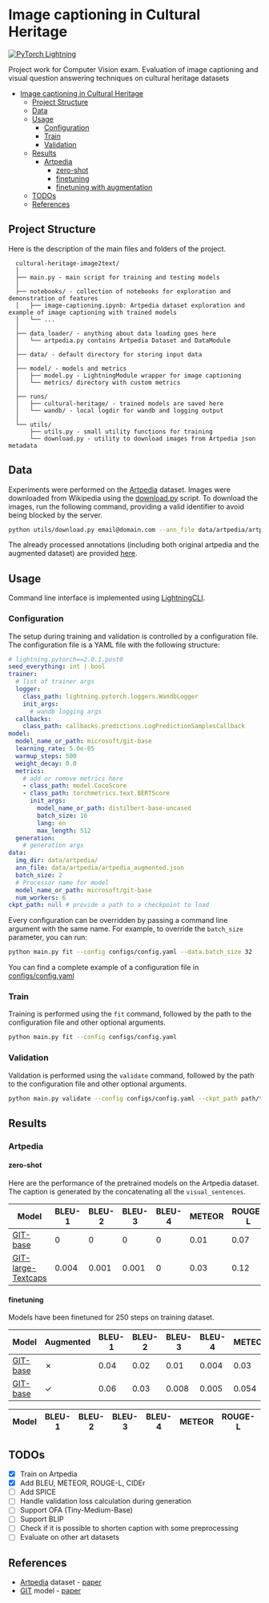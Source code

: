# Image captioning in Cultural Heritage

[![PyTorch Lightning](https://img.shields.io/badge/PyTorch-Lightning-blueviolet)](#)

Project work for Computer Vision exam. Evaluation of image captioning and visual question answering techniques on cultural heritage datasets

<!-- TOC -->
* [Image captioning in Cultural Heritage](#image-captioning-in-cultural-heritage)
  * [Project Structure](#project-structure)
  * [Data](#data)
  * [Usage](#usage)
    * [Configuration](#configuration)
    * [Train](#train)
    * [Validation](#validation)
  * [Results](#results)
    * [Artpedia](#artpedia-)
      * [zero-shot](#zero-shot)
      * [finetuning](#finetuning)
      * [finetuning with augmentation](#finetuning-with-augmentation)
  * [TODOs](#todos)
  * [References](#references)
<!-- TOC -->

## Project Structure
Here is the description of the main files and folders of the project.

```
  cultural-heritage-image2text/
  │
  ├── main.py - main script for training and testing models
  │
  ├── notebooks/ - collection of notebooks for exploration and demonstration of features
  │   ├── image-captioning.ipynb: Artpedia dataset exploration and example of image captioning with trained models
  │   └── ...
  │
  ├── data_loader/ - anything about data loading goes here
  │   └── artpedia.py contains Artpedia Dataset and DataModule
  │
  ├── data/ - default directory for storing input data
  │
  ├── model/ - models and metrics
  │   ├── model.py - LightningModule wrapper for image captioning
  │   └── metrics/ directory with custom metrics
  │
  ├── runs/
  │   ├── cultural-heritage/ - trained models are saved here
  │   └── wandb/ - local logdir for wandb and logging output
  │
  └── utils/
      ├── utils.py - small utility functions for training
      └── download.py - utility to download images from Artpedia json metadata
 ```

## Data
Experiments were performed on the [Artpedia](https://aimagelab.ing.unimore.it/imagelab/page.asp?IdPage=35) dataset. Images were downloaded from Wikipedia using the [download.py](utils/download.py) script.
To download the images, run the following command, providing a valid identifier to avoid being blocked by the server.

```bash
python utils/download.py email@domain.com --ann_file data/artpedia/artpedia.json --img_dir data/artpedia/images 
```

The already processed annotations (including both original artpedia and the augmented dataset) are provided [here](https://drive.google.com/drive/folders/1STLtxx81r4VUCIqU3_3olhqGBSxf2sXh?usp=share_link).

## Usage
Command line interface is implemented using [LightningCLI](https://lightning.ai/docs/pytorch/stable/api/lightning.pytorch.cli.LightningCLI.html).

### Configuration
The setup during training and validation is controlled by a configuration file. 
The configuration file is a YAML file with the following structure:

```yaml
# lightning.pytorch==2.0.1.post0
seed_everything: int | bool
trainer:
  # list of trainer args
  logger:
    class_path: lightning.pytorch.loggers.WandbLogger
    init_args:
      # wandb logging args
  callbacks:
    class_path: callbacks.predictions.LogPredictionSamplesCallback
model:
  model_name_or_path: microsoft/git-base
  learning_rate: 5.0e-05
  warmup_steps: 500
  weight_decay: 0.0
  metrics:
    # add or remove metrics here
    - class_path: model.CocoScore
    - class_path: torchmetrics.text.BERTScore
      init_args:
        model_name_or_path: distilbert-base-uncased
        batch_size: 16
        lang: en
        max_length: 512
  generation:
    # generation args
data:
  img_dir: data/artpedia/
  ann_file: data/artpedia/artpedia_augmented.json
  batch_size: 2
  # Processor name for model
  model_name_or_path: microsoft/git-base
  num_workers: 6
ckpt_path: null # provide a path to a checkpoint to load
```

Every configuration can be overridden by passing a command line argument with the same name. For example, to override the `batch_size` parameter, you can run:

```bash
python main.py fit --config configs/config.yaml --data.batch_size 32
```

You can find a complete example of a configuration file in [configs/config.yaml](configs/config.yaml)

### Train
Training is performed using the `fit` command, followed by the path to the configuration file and other optional arguments.

```bash
python main.py fit --config configs/config.yaml
```

### Validation
Validation is performed using the `validate` command, followed by the path to the configuration file and other optional arguments.
```bash
python main.py validate --config configs/config.yaml --ckpt_path path/to/ckpt.ckpt
```

## Results

### Artpedia 
#### zero-shot
Here are the performance of the pretrained models on the Artpedia dataset. The caption is generated by the concatenating all the `visual_sentences`.

| Model                                                                        | BLEU-1 | BLEU-2 | BLEU-3 | BLEU-4 | METEOR | ROUGE-L | CIDEr | SPICE | BERTScore (f1) |
|------------------------------------------------------------------------------|--------|--------|--------|--------|--------|---------|-------|-------|----------------|
| [GIT-base](https://huggingface.co/docs/transformers/model_doc/git)           | 0      | 0      | 0      | 0      | 0.01   | 0.07    | 0.004 | -     | 0.53           |
| [GIT-large-Textcaps](https://huggingface.co/docs/transformers/model_doc/git) | 0.004  | 0.001  | 0.001  | 0      | 0.03   | 0.12    | 0.026 | -     | 0.60           |

[//]: # (| [OFA]&#40;https://github.com/OFA-Sys/OFA&#41;                                        |        |        |        |        |        |         |       |       |           |)
[//]: # (| [BLIP]&#40;https://huggingface.co/docs/transformers/model_doc/blip&#41;              |        |        |        |        |        |         |       |       |           |)

#### finetuning
Models have been finetuned for 250 steps on training dataset.

| Model                                                              | Augmented | BLEU-1 | BLEU-2 | BLEU-3 | BLEU-4 | METEOR | ROUGE-L | CIDEr | SPICE  | BERTScore (f1) |
|--------------------------------------------------------------------|-----------|--------|--------|--------|--------|--------|---------|-------|--------|----------------|
| [GIT-base](https://huggingface.co/docs/transformers/model_doc/git) | ✗         | 0.04   | 0.02   | 0.01   | 0.004  | 0.03   | 0.16    | 0.03  | -      | 0.65           |
| [GIT-base](https://huggingface.co/docs/transformers/model_doc/git) | ✓         | 0.06   | 0.03   | 0.008  | 0.005  | 0.054  | 0.17    | 0.04  | -      | 0.65           |

[//]: # (| [OFA]&#40;https://github.com/OFA-Sys/OFA&#41;                           |        |        |        |        |        |         |       |       |           |)
[//]: # (| [BLIP]&#40;https://huggingface.co/docs/transformers/model_doc/blip&#41; |        |        |        |        |        |         |       |       |           |)



| Model                                                              | BLEU-1 | BLEU-2 | BLEU-3 | BLEU-4 | METEOR | ROUGE-L | CIDEr | SPICE | BERTScore (f1) |
|--------------------------------------------------------------------|--------|--------|--------|--------|--------|---------|-------|-------|----------------|


[//]: # (| [OFA]&#40;https://github.com/OFA-Sys/OFA&#41;                           |        |        |        |        |        |         |       |       |           |)
[//]: # (| [BLIP]&#40;https://huggingface.co/docs/transformers/model_doc/blip&#41; |        |        |        |        |        |         |       |       |           |)

## TODOs
- [x] Train on Artpedia
- [x] Add BLEU, METEOR, ROUGE-L, CIDEr
- [ ] Add SPICE
- [ ] Handle validation loss calculation during generation
- [ ] Support OFA (Tiny-Medium-Base)
- [ ] Support BLIP
- [ ] Check if it is possible to shorten caption with some preprocessing
- [ ] Evaluate on other art datasets

## References
- [Artpedia](https://aimagelab.ing.unimore.it/imagelab/page.asp?IdPage=35) dataset - [paper](https://iris.unimore.it/retrieve/handle/11380/1178736/224456/paper.pdf)
- [GIT](https://huggingface.co/docs/transformers/model_doc/git) model - [paper](https://arxiv.org/abs/2205.14100)

